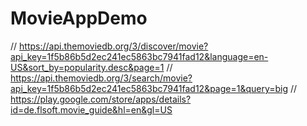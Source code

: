# MovieAppDemo
// https://api.themoviedb.org/3/discover/movie?api_key=1f5b86b5d2ec241ec5863bc7941fad12&language=en-US&sort_by=popularity.desc&page=1
// https://api.themoviedb.org/3/search/movie?api_key=1f5b86b5d2ec241ec5863bc7941fad12&page=1&query=big
// https://play.google.com/store/apps/details?id=de.flsoft.movie_guide&hl=en&gl=US
